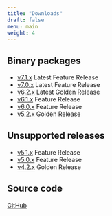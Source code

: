 ```yaml
---
title: "Downloads"
draft: false
menu: main
weight: 4
---
```


## Binary packages
- [v7.1.x](https://www.dcache.org/old/downloads/1.9/index.shtml#server-7.1)
    Latest Feature Release
- [v7.0.x](https://www.dcache.org/old/downloads/1.9/index.shtml#server-7.0)
    Latest Feature Release
- [v6.2.x](https://www.dcache.org/old/downloads/1.9/index.shtml#server-6.2)
    Latest Golden Release
- [v6.1.x](https://www.dcache.org/old/downloads/1.9/index.shtml#server-6.1)
    Feature Release
- [v6.0.x](https://www.dcache.org/old/downloads/1.9/index.shtml#server-6.0)
    Feature Release
- [v5.2.x](https://www.dcache.org/old/downloads/1.9/index.shtml#server-5.2)
    Golden Release

## Unsupported releases

- [v5.1.x](https://www.dcache.org/old/downloads/1.9/index.shtml#server-5.1)
    Feature Release
- [v5.0.x](https://www.dcache.org/old/downloads/1.9/index.shtml#server-5.0)
    Feature Release
- [v4.2.x](https://www.dcache.org/old/downloads/1.9/index.shtml#server-4.2)
    Golden Release

## Source code

[GitHub](https://github.com/dCache)

